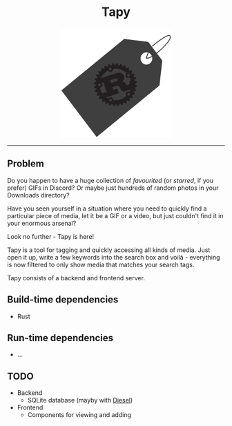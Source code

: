 <div align="center">
    <h1> Tapy </h1>
    <img src="./assets/logo.png" alt="logo" width="256" height="256">
</div>

---

## Problem

Do you happen to have a huge collection of *favourited* (or *starred*, if you prefer) GIFs in Discord? Or maybe just hundreds of random photos in your Downloads directory?

Have you seen yourself in a situation where you need to quickly find a particular piece of media, let it be a GIF or a video, but just couldn't find it in your enormous arsenal?

Look no further - Tapy is here!

Tapy is a tool for tagging and quickly accessing all kinds of media. Just open it up, write a few keywords into the search box and voilà - everything is now filtered to only show media that matches your search tags.

Tapy consists of a backend and frontend server.

## Build-time dependencies

- Rust

## Run-time dependencies

- ...

## TODO

- Backend
    - SQLite database (mayby with [Diesel](https://diesel.rs/))
- Frontend
    - Components for viewing and adding
